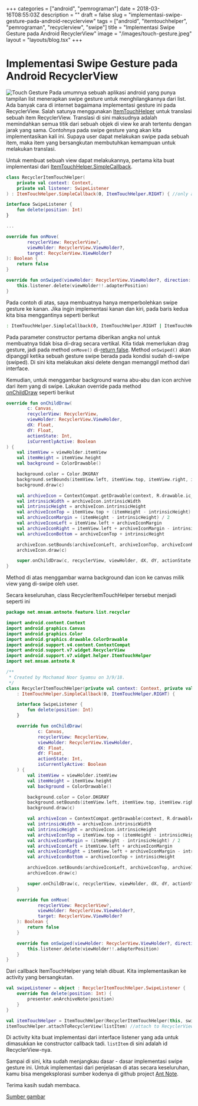 +++
categories = ["android", "pemrograman"]
date = 2018-03-16T08:55:03Z
description = ""
draft = false
slug = "implementasi-swipe-gesture-pada-android-recyclerview"
tags = ["android", "itemtouchhelper", "pemrograman", "recyclerview", "swipe"]
title = "Implementasi Swipe Gesture pada Android RecyclerView"
image = "/images/touch-gesture.jpeg"
layout = "layouts/blog.tsx"
+++

# Implementasi Swipe Gesture pada Android RecyclerView

![Touch Gesture](/images/touch-gesture.jpeg)
Pada umumnya sebuah aplikasi android yang punya tampilan list menerapkan swipe gesture untuk menghilangkannya dari list. Ada banyak cara di internet bagaimana implementasi gesture ini pada RecyclerView. Salah satunya menggunakan [ItemTouchHelper](https://developer.android.com/reference/android/support/v7/widget/helper/ItemTouchHelper.html) untuk translasi sebuah item RecyclerView.<!--more--> Translasi di sini maksudnya adalah memindahkan semua titik dari sebuah objek di view ke arah tertentu dengan jarak yang sama. Contohnya pada swipe gesture yang akan kita implementasikan kali ini. Supaya user dapat melakukan swipe pada sebuah item, maka item yang bersangkutan membutuhkan kemampuan untuk melakukan translasi.

Untuk membuat sebuah view dapat melakukannya, pertama kita buat implementasi dari [ItemTouchHelper.SimpleCallback](https://developer.android.com/reference/android/support/v7/widget/helper/ItemTouchHelper.SimpleCallback.html).

```kotlin
class RecyclerItemTouchHelper(
    private val context: Context,
    private val listener: SwipeListener
) : ItemTouchHelper.SimpleCallback(0, ItemTouchHelper.RIGHT) { //only allow swipe to right

interface SwipeListener {
    fun delete(position: Int)
}

...

override fun onMove(
        recyclerView: RecyclerView?,
        viewHolder: RecyclerView.ViewHolder?,
        target: RecyclerView.ViewHolder?
): Boolean {
    return false
}

override fun onSwiped(viewHolder: RecyclerView.ViewHolder?, direction: Int) {
    this.listener.delete(viewHolder!!.adapterPosition)
}
```

Pada contoh di atas, saya membuatnya hanya memperbolehkan swipe gesture ke kanan. Jika ingin implementasi kanan dan kiri, pada baris kedua kita bisa menggantinya seperti berikut

```bash
: ItemTouchHelper.SimpleCallback(0, ItemTouchHelper.RIGHT | ItemTouchHelper.RIGHT)
```

Pada parameter constructor pertama diberikan angka nol untuk membuatnya tidak bisa di-drag secara vertikal. Kita tidak memerlukan drag gesture, jadi pada method `onMove()` di-[return false](<https://developer.android.com/reference/android/support/v7/widget/helper/ItemTouchHelper.Callback.html#onMove(android.support.v7.widget.RecyclerView,%20android.support.v7.widget.RecyclerView.ViewHolder,%20android.support.v7.widget.RecyclerView.ViewHolder)>). Method `onSwiped()` akan dipanggil ketika sebuah gesture swipe berada pada kondisi sudah di-swipe (swiped). Di sini kita melakukan aksi delete dengan memanggil method dari interface.

Kemudian, untuk menggambar background warna abu-abu dan icon archive dari item yang di swipe. Lakukan override pada method [onChildDraw](<https://developer.android.com/reference/android/support/v7/widget/helper/ItemTouchHelper.Callback.html#onChildDraw(android.graphics.Canvas,%20android.support.v7.widget.RecyclerView,%20android.support.v7.widget.RecyclerView.ViewHolder,%20float,%20float,%20int,%20boolean)>) seperti berikut

```kotlin
override fun onChildDraw(
        c: Canvas,
        recyclerView: RecyclerView,
        viewHolder: RecyclerView.ViewHolder,
        dX: Float,
        dY: Float,
        actionState: Int,
        isCurrentlyActive: Boolean
) {
    val itemView = viewHolder.itemView
    val itemHeight = itemView.height
    val background = ColorDrawable()

    background.color = Color.DKGRAY
    background.setBounds(itemView.left, itemView.top, itemView.right, itemView.bottom)
    background.draw(c)

    val archiveIcon = ContextCompat.getDrawable(context, R.drawable.ic_archive_white_24dp)
    val intrinsicWidth = archiveIcon.intrinsicWidth
    val intrinsicHeight = archiveIcon.intrinsicHeight
    val archiveIconTop = itemView.top + (itemHeight - intrinsicHeight) / 2
    val archiveIconMargin = (itemHeight - intrinsicHeight) / 2
    val archiveIconLeft = itemView.left + archiveIconMargin
    val archiveIconRight = itemView.left + archiveIconMargin - intrinsicWidth
    val archiveIconBottom = archiveIconTop + intrinsicHeight

    archiveIcon.setBounds(archiveIconLeft, archiveIconTop, archiveIconRight, archiveIconBottom)
    archiveIcon.draw(c)

    super.onChildDraw(c, recyclerView, viewHolder, dX, dY, actionState, isCurrentlyActive)
}
```

Method di atas menggambar warna background dan icon ke canvas milik view yang di-swipe oleh user.

Secara keseluruhan, class RecyclerItemTouchHelper tersebut menjadi seperti ini

```kotlin
package net.mnsam.antnote.feature.list.recycler

import android.content.Context
import android.graphics.Canvas
import android.graphics.Color
import android.graphics.drawable.ColorDrawable
import android.support.v4.content.ContextCompat
import android.support.v7.widget.RecyclerView
import android.support.v7.widget.helper.ItemTouchHelper
import net.mnsam.antnote.R

/**
 * Created by Mochamad Noor Syamsu on 3/9/18.
 */
class RecyclerItemTouchHelper(private val context: Context, private val listener: SwipeListener)
    : ItemTouchHelper.SimpleCallback(0, ItemTouchHelper.RIGHT) {

    interface SwipeListener {
        fun delete(position: Int)
    }

    override fun onChildDraw(
            c: Canvas,
            recyclerView: RecyclerView,
            viewHolder: RecyclerView.ViewHolder,
            dX: Float,
            dY: Float,
            actionState: Int,
            isCurrentlyActive: Boolean
    ) {
        val itemView = viewHolder.itemView
        val itemHeight = itemView.height
        val background = ColorDrawable()

        background.color = Color.DKGRAY
        background.setBounds(itemView.left, itemView.top, itemView.right, itemView.bottom)
        background.draw(c)

        val archiveIcon = ContextCompat.getDrawable(context, R.drawable.ic_archive_white_24dp)
        val intrinsicWidth = archiveIcon.intrinsicWidth
        val intrinsicHeight = archiveIcon.intrinsicHeight
        val archiveIconTop = itemView.top + (itemHeight - intrinsicHeight) / 2
        val archiveIconMargin = (itemHeight - intrinsicHeight) / 2
        val archiveIconLeft = itemView.left + archiveIconMargin
        val archiveIconRight = itemView.left + archiveIconMargin - intrinsicWidth
        val archiveIconBottom = archiveIconTop + intrinsicHeight

        archiveIcon.setBounds(archiveIconLeft, archiveIconTop, archiveIconRight, archiveIconBottom)
        archiveIcon.draw(c)

        super.onChildDraw(c, recyclerView, viewHolder, dX, dY, actionState, isCurrentlyActive)
    }

    override fun onMove(
            recyclerView: RecyclerView?,
            viewHolder: RecyclerView.ViewHolder?,
            target: RecyclerView.ViewHolder?
    ): Boolean {
        return false
    }

    override fun onSwiped(viewHolder: RecyclerView.ViewHolder?, direction: Int) {
        this.listener.delete(viewHolder!!.adapterPosition)
    }
}
```

Dari callback ItemTouchHelper yang telah dibuat. Kita implementasikan ke activity yang bersangkutan.

```kotlin
val swipeListener = object : RecyclerItemTouchHelper.SwipeListener {
    override fun delete(position: Int) {
        presenter.onArchiveNote(position)
    }
}

val itemTouchHelper = ItemTouchHelper(RecyclerItemTouchHelper(this, swipeListener))
itemTouchHelper.attachToRecyclerView(listItem) //attach to RecyclerView whose id is listItem
```

Di activity kita buat implementasi dari interface listener yang ada untuk dimasukkan ke constructor callback tadi. `listItem` di sini adalah id RecyclerView-nya.

Sampai di sini, kita sudah menjangkau dasar - dasar implementasi swipe gesture ini. Untuk implementasi dari penjelasan di atas secara keseluruhan, kamu bisa mengeksplorasi sumber kodenya di github project [Ant Note](https://github.com/syamsudotdev/ant-note/tree/b295be8f7321ad8c879880b2d215b931913b8a1a/app/src/main/java/net/mnsam/antnote/feature/list).

Terima kasih sudah membaca.

[Sumber gambar](https://www.youtube.com/user/TheCsics)
